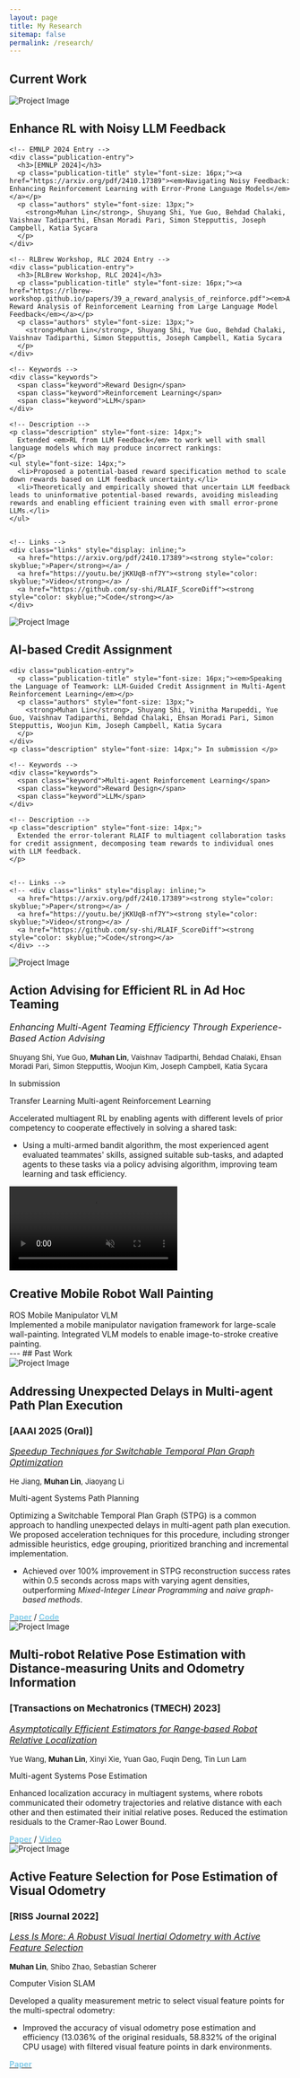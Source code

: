 ```yaml
---
layout: page
title: My Research
sitemap: false
permalink: /research/
---
```


## Current Work
<div class="project">
  <div class="project-image">
    <img src="/assets/img/overview_agent_training.svg" alt="Project Image" class="project-logo">
  </div>
  <div class="project-content">
    <h2>Enhance RL with Noisy LLM Feedback</h2>

    <!-- EMNLP 2024 Entry -->
    <div class="publication-entry">
      <h3>[EMNLP 2024]</h3>
      <p class="publication-title" style="font-size: 16px;"><a href="https://arxiv.org/pdf/2410.17389"><em>Navigating Noisy Feedback: Enhancing Reinforcement Learning with Error-Prone Language Models</em></a></p>
      <p class="authors" style="font-size: 13px;">
        <strong>Muhan Lin</strong>, Shuyang Shi, Yue Guo, Behdad Chalaki, Vaishnav Tadiparthi, Ehsan Moradi Pari, Simon Stepputtis, Joseph Campbell, Katia Sycara
      </p>
    </div>

    <!-- RLBrew Workshop, RLC 2024 Entry -->
    <div class="publication-entry">
      <h3>[RLBrew Workshop, RLC 2024]</h3>
      <p class="publication-title" style="font-size: 16px;"><a href="https://rlbrew-workshop.github.io/papers/39_a_reward_analysis_of_reinforce.pdf"><em>A Reward Analysis of Reinforcement Learning from Large Language Model Feedback</em></a></p>
      <p class="authors" style="font-size: 13px;">
        <strong>Muhan Lin</strong>, Shuyang Shi, Yue Guo, Behdad Chalaki, Vaishnav Tadiparthi, Simon Stepputtis, Joseph Campbell, Katia Sycara
      </p>
    </div>

    <!-- Keywords -->
    <div class="keywords">
      <span class="keyword">Reward Design</span>
      <span class="keyword">Reinforcement Learning</span>
      <span class="keyword">LLM</span>
    </div>

    <!-- Description -->
    <p class="description" style="font-size: 14px;">
      Extended <em>RL from LLM Feedback</em> to work well with small language models which may produce incorrect rankings:
    </p>
    <ul style="font-size: 14px;">
      <li>Proposed a potential-based reward specification method to scale down rewards based on LLM feedback uncertainty.</li>
      <li>Theoretically and empirically showed that uncertain LLM feedback leads to uninformative potential-based rewards, avoiding misleading rewards and enabling efficient training even with small error-prone LLMs.</li>
    </ul>


    <!-- Links -->
    <div class="links" style="display: inline;">
      <a href="https://arxiv.org/pdf/2410.17389"><strong style="color: skyblue;">Paper</strong></a> /
      <a href="https://youtu.be/jKKUqB-nf7Y"><strong style="color: skyblue;">Video</strong></a> /
      <a href="https://github.com/sy-shi/RLAIF_ScoreDiff"><strong style="color: skyblue;">Code</strong></a>
    </div>
  </div>
</div>

<div class="project">
  <div class="project-image">
    <img src="/assets/img/credit-assign.svg" alt="Project Image" class="project-logo">
  </div>
  <div class="project-content">
    <h2>AI-based Credit Assignment</h2>

    <div class="publication-entry">
      <p class="publication-title" style="font-size: 16px;"><em>Speaking the Language of Teamwork: LLM-Guided Credit Assignment in Multi-Agent Reinforcement Learning</em></p>
      <p class="authors" style="font-size: 13px;">
        <strong>Muhan Lin</strong>, Shuyang Shi, Vinitha Marupeddi, Yue Guo, Vaishnav Tadiparthi, Behdad Chalaki, Ehsan Moradi Pari, Simon Stepputtis, Woojun Kim, Joseph Campbell, Katia Sycara
      </p>
    </div>
    <p class="description" style="font-size: 14px;"> In submission </p>

    <!-- Keywords -->
    <div class="keywords">
      <span class="keyword">Multi-agent Reinforcement Learning</span>
      <span class="keyword">Reward Design</span>
      <span class="keyword">LLM</span>
    </div>

    <!-- Description -->
    <p class="description" style="font-size: 14px;">
      Extended the error-tolerant RLAIF to multiagent collaboration tasks for credit assignment, decomposing team rewards to individual ones with LLM feedback.
    </p>


    <!-- Links -->
    <!-- <div class="links" style="display: inline;">
      <a href="https://arxiv.org/pdf/2410.17389"><strong style="color: skyblue;">Paper</strong></a> /
      <a href="https://youtu.be/jKKUqB-nf7Y"><strong style="color: skyblue;">Video</strong></a> /
      <a href="https://github.com/sy-shi/RLAIF_ScoreDiff"><strong style="color: skyblue;">Code</strong></a>
    </div> -->
  </div>
</div>

<div class="project">
  <div class="project-image">
    <img src="/assets/img/ad hoc team.svg" alt="Project Image" class="project-logo">
  </div>

  <div class="project-content">
    <h2>Action Advising for Efficient RL in Ad Hoc Teaming</h2>
    <div class="publication-entry">
      <p class="publication-title" style="font-size: 16px;"><em>Enhancing Multi-Agent Teaming Efficiency Through Experience-Based Action Advising</em></p>
      <p class="authors" style="font-size: 13px;">
        Shuyang Shi, Yue Guo, <strong>Muhan Lin</strong>, Vaishnav Tadiparthi, Behdad Chalaki, Ehsan Moradi Pari, Simon Stepputtis, Woojun Kim, Joseph Campbell, Katia Sycara
      </p>
    </div>
    <p class="description" style="font-size: 14px;"> In submission </p>
    <!-- <a href="link_to_paper" class="paper-link">Paper</a> -->
    <div class="keywords">
      <a class="keyword">Transfer Learning</a>
      <a class="keyword">Multi-agent Reinforcement Learning</a>
      <!-- Add more keywords as needed -->
    </div>
    <p class="description" style="font-size: 14px;"> Accelerated multiagent RL by enabling agents with different levels of prior competency to cooperate effectively in solving a shared task: </p>
    <ul style="font-size: 14px;">
      <li>Using a multi-armed bandit algorithm, the most experienced agent evaluated teammates' skills, assigned suitable sub-tasks, and adapted agents to these tasks via a policy advising algorithm, improving team learning and task efficiency.</li>
    </ul>
  </div>
</div>

<div class="project">
  <div class="project-image">
    <video autoplay loop muted class="project-logo">
      <source src="/assets/video/painting demo.mp4" type="video/mp4">
      Your browser does not support the video tag.
    </video>
  </div>
  <div class="project-content">
    <h2>Creative Mobile Robot Wall Painting</h2>
    <!-- <a href="link_to_paper" class="paper-link">Paper</a> -->
    <div class="keywords">
      <!-- <a href="link_to_related_content" class="keyword">Paper</a> -->
      <a class="keyword">ROS</a>
      <a class="keyword">Mobile Manipulator</a>
      <a class="keyword">VLM</a>
      <!-- Add more keywords as needed -->
    </div>
    Implemented a mobile manipulator navigation framework for large-scale wall-painting. Integrated VLM models to enable image-to-stroke creative painting.
  </div>
</div>
---
## Past Work
<div class="project">
  <div class="project-image">
    <img src="/assets/img/STPG.png" alt="Project Image" class="project-logo">
  </div>
  <div class="project-content">
    <h2>Addressing Unexpected Delays in Multi-agent Path Plan Execution</h2>
    <div class="publication-entry">
      <h3>[AAAI 2025 (Oral)]</h3>
      <p class="publication-title" style="font-size: 16px;"><a href="https://arxiv.org/pdf/2412.15908"><em>Speedup Techniques for Switchable Temporal Plan Graph Optimization</em></a></p>
      <p class="authors" style="font-size: 13px;">
        He Jiang, <strong>Muhan Lin</strong>, Jiaoyang Li
      </p>
    </div>
    <div class="keywords">
      <a class="keyword">Multi-agent Systems</a>
      <a class="keyword">Path Planning</a>
      <!-- Add more keywords as needed -->
    </div>
    <p style="font-size: 14px;"> Optimizing a Switchable Temporal Plan Graph (STPG) is a common approach to handling unexpected delays in multi-agent path plan execution. We proposed acceleration techniques for this procedure, including stronger admissible heuristics, edge grouping, prioritized branching and incremental implementation.</p>
    <ul style="font-size: 14px;">
      <li>Achieved over 100% improvement in STPG reconstruction success rates within 0.5 seconds across maps with varying agent densities, outperforming <em>Mixed-Integer Linear Programming</em> and <em>naive graph-based methods</em>.</li>
    </ul>
    <div class="links" style="display: inline;">
      <a href="https://arxiv.org/pdf/2412.15908"><strong style="color: skyblue;">Paper</strong></a> /
      <!-- <a href="https://youtu.be/jKKUqB-nf7Y"><strong style="color: skyblue;">Video</strong></a> / -->
      <a href="https://github.com/DiligentPanda/STPG"><strong style="color: skyblue;">Code</strong></a>
    </div>
  </div>
</div>

<div class="project">
  <div class="project-image">
    <img src="/assets/img/2robot.png" alt="Project Image" class="project-logo">
  </div>
  <div class="project-content">
    <h2>Multi-robot Relative Pose Estimation with Distance-measuring Units and Odometry Information</h2>
    <div class="publication-entry">
      <h3>[Transactions on Mechatronics (TMECH) 2023]</h3>
      <p class="publication-title" style="font-size: 16px;"><a href="https://ieeexplore.ieee.org/stamp/stamp.jsp?tp=&arnumber=10142210"><em>Asymptotically Efficient Estimators for Range‑based Robot Relative Localization</em></a></p>
      <p class="authors" style="font-size: 13px;">
        Yue Wang, <strong>Muhan Lin</strong>, Xinyi Xie, Yuan Gao, Fuqin Deng, Tin Lun Lam
      </p>
    </div>
    <div class="keywords">
      <a class="keyword">Multi-agent Systems</a>
      <a class="keyword">Pose Estimation</a>
      <!-- Add more keywords as needed -->
    </div>
    <p style="font-size: 14px;"> Enhanced localization accuracy in multiagent systems, where robots communicated their odometry trajectories and relative distance with each other and then estimated their initial relative poses. Reduced the estimation residuals to the Cramer-Rao Lower Bound.</p>
    <div class="links" style="display: inline;">
      <a href="https://ieeexplore.ieee.org/stamp/stamp.jsp?tp=&arnumber=10142210"><strong style="color: skyblue;">Paper</strong></a> /
      <a href="https://www.youtube.com/watch?v=kd_uIMl4f6I"><strong style="color: skyblue;">Video</strong></a>
    </div>
  </div>
</div>

<div class="project">
  <div class="project-image">
    <img src="/assets/img/active-feature.jpg" alt="Project Image" class="project-logo">
  </div>
  <div class="project-content">
    <h2>Active Feature Selection for Pose Estimation of Visual Odometry</h2>
    <div class="publication-entry">
      <h3>[RISS Journal 2022]</h3>
      <p class="publication-title" style="font-size: 16px;"><a href="https://riss.ri.cmu.edu/wp-content/uploads/2023/08/CMU-RISS_Working_Papers_Journal-2022-PAPERS.pdf"><em>Less Is More: A Robust Visual Inertial Odometry with Active Feature Selection</em></a></p>
      <p class="authors" style="font-size: 13px;">
        <strong>Muhan Lin</strong>, Shibo Zhao, Sebastian Scherer
      </p>
    </div>
    <div class="keywords">
      <a class="keyword">Computer Vision</a>
      <a class="keyword">SLAM</a>
      <!-- Add more keywords as needed -->
    </div>
    <p style="font-size: 14px;"> Developed a quality measurement metric to select visual feature points for the multi-spectral odometry:</p>
    <ul style="font-size: 14px;">
      <li>Improved the accuracy of visual odometry pose estimation and efficiency (13.036% of the original residuals, 58.832% of the original CPU usage) with filtered visual feature points in dark environments.</li>
    </ul>
    <div class="links" style="display: inline;">
      <a href="https://riss.ri.cmu.edu/wp-content/uploads/2023/08/CMU-RISS_Working_Papers_Journal-2022-PAPERS.pdf"><strong style="color: skyblue;">Paper</strong></a>
    </div>
  </div>
</div>

<!-- **Mechanism Design** -->

<!-- - [Integrated quadruped-hexarotor system: design](/research/hexarotor/#system-design) -->

<!-- <html>
<div>
  <div>
  <img src="hexarotor/assets/img/flight_1.png" style="zoom:5%;" />
  <img src="hexarotor/assets/img/flight_1.png" style="zoom:5%;" />
  <div>
</div>
</html> -->

<!-- **Control and Planning** -->
<!-- - [Path Planning for mobile robots](/research/path-plan/)
<!-- - [Integrated quadruped-hexarotor system: control](/research/hexarotor/#control) -->
<!-- - [Navigation for UR-10 manipulators](/research/ur10-nav/#navigation) -->

<!-- **Collaborative Systems** -->
<!-- - [Large-scale collective behavior manipulation](/research/large_scale/) -->
<!-- - [Active vision scheduling of multi-UGV systems](/research/active_vision/) (dissertation) -->